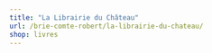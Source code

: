 ```yaml
---
title: "La Librairie du Château"
url: /brie-comte-robert/la-librairie-du-chateau/
shop: livres
---
```

